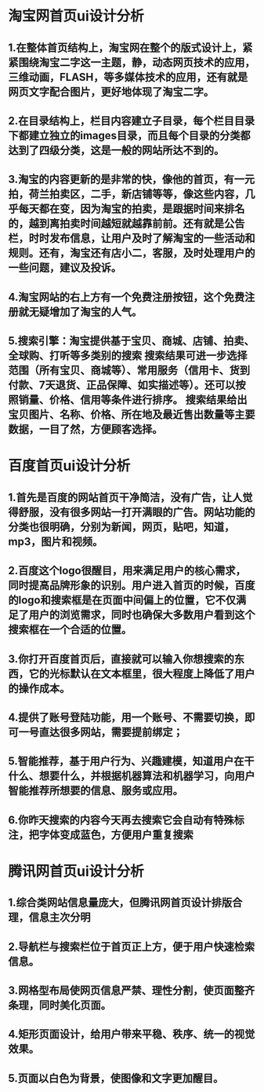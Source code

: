 # 淘宝网首页ui设计分析
## 1.在整体首页结构上，淘宝网在整个的版式设计上，紧紧围绕淘宝二字这一主题，静，动态网页技术的应用，三维动画，FLASH，等多媒体技术的应用，还有就是网页文字配合图片，更好地体现了淘宝二字。
## 2.在目录结构上，栏目内容建立子目录，每个栏目目录下都建立独立的images目录，而且每个目录的分类都达到了四级分类，这是一般的网站所达不到的。
## 3.淘宝的内容更新的是非常的快，像他的首页，有一元拍，荷兰拍卖区，二手，新店铺等等，像这些内容，几乎每天都在变，因为淘宝的拍卖，是跟据时间来排名的，越到离拍卖时间越短就越靠前前。还有就是公告栏，时时发布信息，让用户及时了解淘宝的一些活动和规则。还有，淘宝还有店小二，客服，及时处理用户的一些问题，建议及投诉。
## 4.淘宝网站的右上方有一个免费注册按钮，这个免费注册就无疑增加了淘宝的人气。
## 5.搜索引擎：淘宝提供基于宝贝、商城、店铺、拍卖、全球购、打听等多类别的搜索 搜索结果可进一步选择范围（所有宝贝、商城等）、常用服务（信用卡、货到付款、7天退货、正品保障、如实描述等）。还可以按照销量、价格、信用等条件进行排序。  搜索结果给出宝贝图片、名称、价格、所在地及最近售出数量等主要数据，一目了然，方便顾客选择。
# 百度首页ui设计分析
## 1.首先是百度的网站首页干净简洁，没有广告，让人觉得舒服，没有很多网站一打开满眼的广告。网站功能的分类也很明确，分别为新闻，网页，贴吧，知道，mp3，图片和视频。
## 2.百度这个logo很醒目，用来满足用户的核心需求，同时提高品牌形象的识别。用户进入首页的时候，百度的logo和搜索框是在页面中间偏上的位置，它不仅满足了用户的浏览需求，同时也确保大多数用户看到这个搜索框在一个合适的位置。
## 3.你打开百度首页后，直接就可以输入你想搜索的东西，它的光标默认在文本框里，很大程度上降低了用户的操作成本。
## 4.提供了账号登陆功能，用一个账号、不需要切换，即可一号直达很多网站，需要提前绑定；
## 5.智能推荐，基于用户行为、兴趣建模，知道用户在干什么、想要什么，并根据机器算法和机器学习，向用户智能推荐所想要的信息、服务或应用。
## 6.你昨天搜索的内容今天再去搜索它会自动有特殊标注，把字体变成蓝色，方便用户重复搜索
# 腾讯网首页ui设计分析
## 1.综合类网站信息量庞大，但腾讯网首页设计排版合理，信息主次分明
## 2.导航栏与搜索栏位于首页正上方，便于用户快速检索信息。
## 3.网格型布局使网页信息严禁、理性分割，使页面整齐条理，同时美化页面。
## 4.矩形页面设计，给用户带来平稳、秩序、统一的视觉效果。
## 5.页面以白色为背景，使图像和文字更加醒目。
